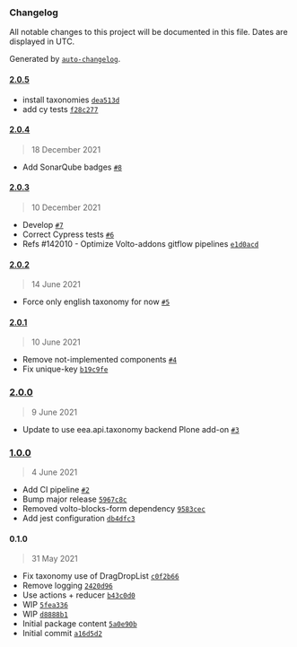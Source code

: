 ### Changelog

All notable changes to this project will be documented in this file. Dates are displayed in UTC.

Generated by [`auto-changelog`](https://github.com/CookPete/auto-changelog).

#### [2.0.5](https://github.com/eea/volto-taxonomy/compare/2.0.4...2.0.5)

- install taxonomies [`dea513d`](https://github.com/eea/volto-taxonomy/commit/dea513dafda72bf9a632480e5fcf0f19cf97bdfd)
- add cy tests [`f28c277`](https://github.com/eea/volto-taxonomy/commit/f28c277b8883943051368bb6743402190328465c)

#### [2.0.4](https://github.com/eea/volto-taxonomy/compare/2.0.3...2.0.4)

> 18 December 2021

- Add SonarQube badges [`#8`](https://github.com/eea/volto-taxonomy/pull/8)

#### [2.0.3](https://github.com/eea/volto-taxonomy/compare/2.0.2...2.0.3)

> 10 December 2021

- Develop [`#7`](https://github.com/eea/volto-taxonomy/pull/7)
- Correct Cypress tests [`#6`](https://github.com/eea/volto-taxonomy/pull/6)
- Refs #142010 - Optimize Volto-addons gitflow pipelines [`e1d0acd`](https://github.com/eea/volto-taxonomy/commit/e1d0acdb0ab9d363ede9166427a8daec802cf942)

#### [2.0.2](https://github.com/eea/volto-taxonomy/compare/2.0.1...2.0.2)

> 14 June 2021

- Force only english taxonomy for now [`#5`](https://github.com/eea/volto-taxonomy/pull/5)

#### [2.0.1](https://github.com/eea/volto-taxonomy/compare/2.0.0...2.0.1)

> 10 June 2021

- Remove not-implemented components [`#4`](https://github.com/eea/volto-taxonomy/pull/4)
- Fix unique-key [`b19c9fe`](https://github.com/eea/volto-taxonomy/commit/b19c9fe2bb535254dd1d3f722199ee0badd7b33b)

### [2.0.0](https://github.com/eea/volto-taxonomy/compare/1.0.0...2.0.0)

> 9 June 2021

- Update to use eea.api.taxonomy backend Plone add-on [`#3`](https://github.com/eea/volto-taxonomy/pull/3)

### [1.0.0](https://github.com/eea/volto-taxonomy/compare/0.1.0...1.0.0)

> 4 June 2021

- Add CI pipeline [`#2`](https://github.com/eea/volto-taxonomy/pull/2)
- Bump major release [`5967c8c`](https://github.com/eea/volto-taxonomy/commit/5967c8c1db4b3540f94da6c7abc72941dd6eac60)
- Removed volto-blocks-form dependency [`9583cec`](https://github.com/eea/volto-taxonomy/commit/9583cec4b9571c30678037b549843d305f345d3a)
- Add jest configuration [`db4dfc3`](https://github.com/eea/volto-taxonomy/commit/db4dfc3f9d2dd6ba5493273ba914cfc4f8a5ce94)

#### 0.1.0

> 31 May 2021

- Fix taxonomy use of DragDropList [`c0f2b66`](https://github.com/eea/volto-taxonomy/commit/c0f2b6635d23fd8ee2c193698925be7667ae9370)
- Remove logging [`2420d96`](https://github.com/eea/volto-taxonomy/commit/2420d96b538634d3b02bd6f56e2a99cc9ba7be17)
- Use actions + reducer [`b43c0d0`](https://github.com/eea/volto-taxonomy/commit/b43c0d02ae676c96e32044c415da1315ade1120f)
- WIP [`5fea336`](https://github.com/eea/volto-taxonomy/commit/5fea33634c72f73f31ae629e1a32701e5898572b)
- WIP [`d8888b1`](https://github.com/eea/volto-taxonomy/commit/d8888b183f6f61f9532e4d0f2f3d2424915320e6)
- Initial package content [`5a0e90b`](https://github.com/eea/volto-taxonomy/commit/5a0e90b3e493790567e30c9c8d4bd15a29991c9d)
- Initial commit [`a16d5d2`](https://github.com/eea/volto-taxonomy/commit/a16d5d2e36ad2a517b0c832eb0e5e86caaedc063)
